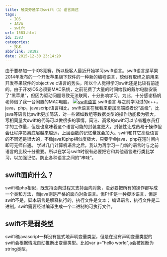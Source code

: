 ```yaml
---
title: 触类旁通学习swift（1）语言简述
tags:
  - IOS
  - JAVA
  - swift
url: 1583.html
id: 1583
categories:
  - 技术
abbrlink: 38192
date: 2015-12-30 23:14:20
---
```


由于要参加一个iOS竞赛，所以极客人最近开始学习swift语言。swift语言是苹果2014年发布的一个开发苹果旗下软件的一种新的编程语言，貌似有取缔之前用来开发苹果软件的objective c语言的势头，所以个人觉得学习swift还是比较有前途的。由于开发iOS必须要MAC系统，之前花费了大量的时间给我的戴尔电脑安装了“黑苹果”，但因为驱动问题导致无法联网，十分影响学习。为此，十分感谢杨帆老师借了我一台闲置的MAC电脑。 [![swift语言](http://baiyuan.wang/wp-content/uploads/2015/12/baiyuan.wang_2015-12-30_23-16-42.png)](http://baiyuan.wang/wp-content/uploads/2015/12/baiyuan.wang_2015-12-30_23-16-42.png) swift语言 与之前学习过的c++，java，php，javascript语言相比，swift语言在我看来更加高端或者说“高级”，比java等语言比swift更加简洁，对一些诸如数组等数据类型的操作功能极为强大，写相同量大swift的代码可以做很多的事情。简洁、高级的swift可以节省程序员打字的工作量，但是也意味着这个语言可能的封装度更大。封装性让成员易于操作但会让程序员离底层越来越远，上层函数的记忆量就会加大。swift和其它高级语言的不同还是很大的，不像java和php相似度极大，只要学会java，php在短时间内即可无师自通。 学过几门计算机语言之后，我认为再学习一门新的语言时与之前语言的比较十分重要。所以在学习swift时很有必要把它和其他语言进行类比学习，以加强记忆，防止各种语言之间的“串味”。

swift面向什么？
----------

swift和php相似，既支持面向过程又支持面向对象，没必要把所有的操作都写成一个类和方法，而java则是严格的面向对象语言。但PHP是一种脚本语言，但是swift不是，脚本语言是解释执行的，执行文件是文本； 编译语言，执行文件是二进制，swift需要经过编译生成一个二进制的可执行文件。

swift不是弱类型
----------

swift和javascript一样没有显式地声明变量类型，但是在没有声明变量类型的swift会根据情况自动推断出变量类型。比如var a="hello world",a会被推断为string类型。
